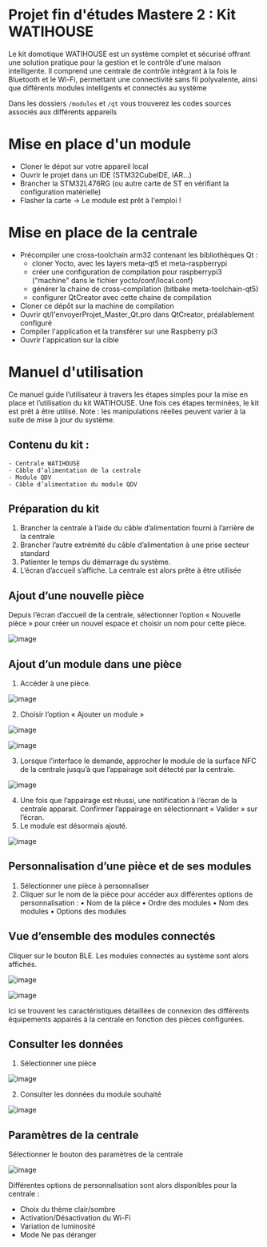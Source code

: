 # Projet fin d'études Mastere 2 : Kit WATIHOUSE
Le kit domotique WATIHOUSE est un système complet et sécurisé offrant une solution pratique pour la
gestion et le contrôle d'une maison intelligente. Il comprend une centrale de contrôle intégrant à la
fois le Bluetooth et le Wi-Fi, permettant une connectivité sans fil polyvalente, ainsi que différents
modules intelligents et connectés au système

Dans les dossiers `/modules` et `/qt` vous trouverez les codes sources associés aux différents appareils 

# Mise en place d'un module 
- Cloner le dépot sur votre appareil local
- Ouvrir le projet dans un IDE (STM32CubeIDE, IAR...)
- Brancher la STM32L476RG (ou autre carte de ST en vérifiant la configuration matérielle)
- Flasher la carte
-> Le module est prêt à l'emploi !

# Mise en place de la centrale
- Précompiler une cross-toolchain arm32 contenant les bibliothèques Qt :
    - cloner Yocto, avec les layers meta-qt5 et meta-raspberrypi
    - créer une configuration de compilation pour raspberrypi3 ("machine" dans le fichier yocto/conf/local.conf)
    - générer la chaine de cross-compilation (bitbake meta-toolchain-qt5)
    - configurer QtCreator avec cette chaine de compilation
- Cloner ce dépôt sur la machine de compilation
- Ouvrir qt/l'envoyerProjet_Master_Qt.pro dans QtCreator, préalablement configuré
- Compiler l'application et la transférer sur une Raspberry pi3
- Ouvrir l'appication sur la cible

# Manuel d'utilisation

Ce manuel guide l’utilisateur à travers les étapes simples pour la mise en place et l’utilisation du kit
WATIHOUSE. Une fois ces étapes terminées, le kit est prêt à être utilisé.
Note : les manipulations réelles peuvent varier à la suite de mise à jour du système.

## Contenu du kit :
```
- Centrale WATIHOUSE
- Câble d’alimentation de la centrale
- Module QDV
- Câble d’alimentation du module QDV
```

## Préparation du kit
1. Brancher la centrale à l’aide du câble d’alimentation fourni à l’arrière de la centrale
2. Brancher l’autre extrémité du câble d’alimentation à une prise secteur standard
3. Patienter le temps du démarrage du système.
4. L’écran d’accueil s’affiche. La centrale est alors prête à être utilisée  

## Ajout d’une nouvelle pièce
Depuis l’écran d’accueil de la centrale, sélectionner l’option « Nouvelle pièce » pour créer un nouvel espace et choisir un nom pour cette pièce.

![image](https://github.com/Matteo-Penaud/Projet_Final_Mastere_2/assets/72444888/2196e271-39a8-40e3-9734-63361f08471b)

## Ajout d’un module dans une pièce
1.	Accéder à une pièce.
   
![image](https://github.com/Matteo-Penaud/Projet_Final_Mastere_2/assets/72444888/11189f1b-adfd-4a99-a8a6-4f38de1aa8d3)

2.	Choisir l’option « Ajouter un module »
   
![image](https://github.com/Matteo-Penaud/Projet_Final_Mastere_2/assets/72444888/1a9034c5-fa00-4c75-a0e6-625dbbac7928)

![image](https://github.com/Matteo-Penaud/Projet_Final_Mastere_2/assets/72444888/5a687838-b191-456f-8692-7c62ad181344)

3.	Lorsque l’interface le demande, approcher le module de la surface NFC de la centrale jusqu’à que l’appairage soit détecté par la centrale.
   
![image](https://github.com/Matteo-Penaud/Projet_Final_Mastere_2/assets/72444888/76fb595a-944b-4c0f-b643-3eda82c5f5c8)

4.	Une fois que l’appairage est réussi, une notification à l’écran de la centrale apparait. Confirmer l’appairage en sélectionnant « Valider » sur l’écran.
5.	Le module est désormais ajouté.
   
![image](https://github.com/Matteo-Penaud/Projet_Final_Mastere_2/assets/72444888/13255cba-159e-490d-ae54-5a55f08bfe53)

## Personnalisation d’une pièce et de ses modules
1.	Sélectionner une pièce à personnaliser
2.	Cliquer sur le nom de la pièce pour accéder aux différentes options de personnalisation : 
•	Nom de la pièce
•	Ordre des modules
•	Nom des modules
•	Options des modules

## Vue d’ensemble des modules connectés
Cliquer sur le bouton BLE. Les modules connectés au système sont alors affichés.

![image](https://github.com/Matteo-Penaud/Projet_Final_Mastere_2/assets/72444888/ffd73db1-b9ab-4ece-b8a2-89a58f99fc1c)

![image](https://github.com/Matteo-Penaud/Projet_Final_Mastere_2/assets/72444888/b6a5b5bb-15c8-4d26-93b6-454e0a60c2f1)

Ici se trouvent les caractéristiques détaillées de connexion des différents équipements appairés à la centrale en fonction des pièces configurées.

## Consulter les données
1.	Sélectionner une pièce

![image](https://github.com/Matteo-Penaud/Projet_Final_Mastere_2/assets/72444888/807dbfae-1f37-41ab-8904-c4b010846c6e)

2.	Consulter les données du module souhaité

![image](https://github.com/Matteo-Penaud/Projet_Final_Mastere_2/assets/72444888/8b188130-e469-492a-93d3-857c91de467a)

## Paramètres de la centrale
Sélectionner le bouton des paramètres de la centrale 

![image](https://github.com/Matteo-Penaud/Projet_Final_Mastere_2/assets/72444888/8aa9282f-150b-4f55-b41b-ac8207e7a1b7)

Différentes options de personnalisation sont alors disponibles pour la centrale :
- Choix du thème clair/sombre
- Activation/Désactivation du Wi-Fi
- Variation de luminosité
- Mode Ne pas déranger













